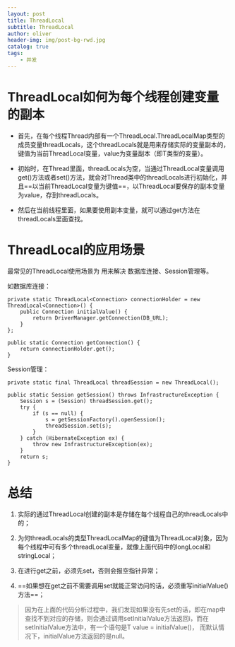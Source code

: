 ```yaml
---
layout: post
title: ThreadLocal
subtitle: ThreadLocal
author: oliver
header-img: img/post-bg-rwd.jpg
catalog: true
tags:
    - 并发
---
```

# ThreadLocal如何为每个线程创建变量的副本
- 首先，在每个线程Thread内部有一个ThreadLocal.ThreadLocalMap类型的成员变量threadLocals，这个threadLocals就是用来存储实际的变量副本的，键值为当前ThreadLocal变量，value为变量副本（即T类型的变量）。

- 初始时，在Thread里面，threadLocals为空，当通过ThreadLocal变量调用get()方法或者set()方法，就会对Thread类中的threadLocals进行初始化，并且==以当前ThreadLocal变量为键值==，以ThreadLocal要保存的副本变量为value，存到threadLocals。

- 然后在当前线程里面，如果要使用副本变量，就可以通过get方法在threadLocals里面查找。

# ThreadLocal的应用场景
最常见的ThreadLocal使用场景为 用来解决 数据库连接、Session管理等。

如数据库连接：

```
private static ThreadLocal<Connection> connectionHolder = new ThreadLocal<Connection>() {
    public Connection initialValue() {
        return DriverManager.getConnection(DB_URL);
    }
};
 
public static Connection getConnection() {
    return connectionHolder.get();
}
```

Session管理：
```
private static final ThreadLocal threadSession = new ThreadLocal();
 
public static Session getSession() throws InfrastructureException {
    Session s = (Session) threadSession.get();
    try {
        if (s == null) {
            s = getSessionFactory().openSession();
            threadSession.set(s);
        }
    } catch (HibernateException ex) {
        throw new InfrastructureException(ex);
    }
    return s;
}
```


# 总结

1. 实际的通过ThreadLocal创建的副本是存储在每个线程自己的threadLocals中的；

1. 为何threadLocals的类型ThreadLocalMap的键值为ThreadLocal对象，因为每个线程中可有多个threadLocal变量，就像上面代码中的longLocal和stringLocal；

1. 在进行get之前，必须先set，否则会报空指针异常；

1. ==如果想在get之前不需要调用set就能正常访问的话，必须重写initialValue()方法==；
> 因为在上面的代码分析过程中，我们发现如果没有先set的话，即在map中查找不到对应的存储，则会通过调用setInitialValue方法返回i，而在setInitialValue方法中，有一个语句是T value = initialValue()， 而默认情况下，initialValue方法返回的是null。
